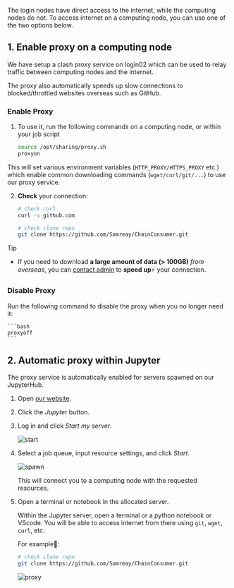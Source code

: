 The login nodes have direct access to the internet, while the computing nodes do not. To access internet on a computing node, you can use one of the two options below. 

## 1. Enable proxy on a computing node

We have setup a clash proxy service on login02 which can be used to relay traffic between computing nodes and the internet. 

The proxy also automatically speeds up slow connections to blocked/throttled websites overseas such as GitHub. 

### Enable Proxy

1. To use it, run the following commands on a computing node, or within your job script

    ```bash
    source /opt/sharing/proxy.sh
    proxyon
    ```
This will set various environment variables (`HTTP_PROXY/HTTPS_PROXY` etc.) which enable common downloading commands (`wget/curl/git/...`) to use our proxy service.

2. **Check** your connection:

    ```bash
    # check curl
    curl -v github.com

    # check clone repo
    git clone https://github.com/Samreay/ChainConsumer.git
    ```

> [!TIP]
> - If you need to download **a large amount of data (> 100GB)** *from overseas*, you can [contact admin](?id=contact) to **speed up**⚡ your connection.
    

### Disable Proxy

  Run the following command to disable the proxy when you no longer need it:

    ```bash
    proxyoff
    ```

## 2. Automatic proxy within Jupyter

The proxy service is automatically enabled for servers spawned on our JupyterHub.

1. Open [our website](https://jupyter.gravity.sjtu.edu.cn/).
2. Click the *Jupyter* button.
3. Log in and click *Start my server*.

    ![start](../images/Basic/jupyterhub-start-server.png)

4. Select a job queue, input resource settings, and click *Start*.

    ![spawn](../images/Basic/jupyter_select.png)

   This will connect you to a computing node with the requested resources.

5. Open a terminal or notebook in the allocated server.

   Within the Jupyter server, open a terminal or a python notebook or VScode. You will be able to access internet from there using `git`, `wget`, `curl`, etc.

   For example🌰:
    
    ```bash
    # check clone repo
    git clone https://github.com/Samreay/ChainConsumer.git
    ```
    
    ![proxy](../images/Basic/jupyter-proxy.png)
